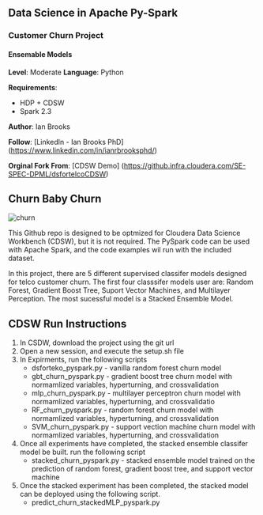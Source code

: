 ## Data Science in Apache Py-Spark
### Customer Churn Project
#### Ensemable Models

**Level**: Moderate
**Language**: Python

**Requirements**: 
- HDP + CDSW 
- Spark 2.3

**Author**: Ian Brooks

**Follow**: [LinkedIn - Ian Brooks PhD] (https://www.linkedin.com/in/ianrbrooksphd/)

**Orginal Fork From**: [CDSW Demo]  (https://github.infra.cloudera.com/SE-SPEC-DPML/dsfortelcoCDSW) 

## Churn Baby Churn 

![churn](https://blog.aircall.io/wp-content/uploads/2017/03/customer-churn.png "churn")

This Github repo is designed to be optmized for Cloudera Data Science Workbench (CDSW), but it is not required.  The PySpark code can be used with Apache Spark, and the code examples wil run with the included dataset.

In this project, there are 5 different supervised classifer models designed for telco customer churn.  The first four classsifer models user are: Random Forest, Gradient Boost Tree, Suport Vector Machines, and Multilayer Perception.  The most sucessful model is a Stacked Ensemble Model.    

## CDSW Run Instructions

1.  In CSDW, download the project using the git url 
2.  Open a new session, and execute the setup.sh file
3.  In Expirments, run the following scripts
    * dsforteko_pyspark.py  - vanilla random forest churn model
    * gbt_churn_pyspark.py  - gradient boost tree churn model with normamlized variables, hyperturning, and crossvalidation
    * mlp_churn_pyspark.py  - multilayer perceptron churn model with normamlized variables, hyperturning, and crossvalidatio
    * RF_churn_pyspark.py  -  random forest churn model with normamlized variables, hyperturning, and crossvalidation
    * SVM_churn_pyspark.py -  support vection machine churn model with normamlized variables, hyperturning, and crossvalidation
4. Once all experiments have completed, the stacked ensemble classifer model be built. run the following script
   * stacked_churn_pyspark.py - stacked ensemble model trained on the prediction of random forest, gradient boost tree, and support vector machine 
5. Once the stacked experiment has been completed, the stacked model can be deployed using the following script.
   * predict_churn_stackedMLP_pyspark.py
